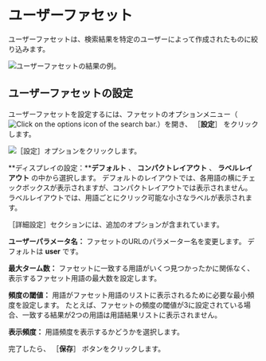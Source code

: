 # ユーザーファセット

ユーザーファセットは、検索結果を特定のユーザーによって作成されたものに絞り込みます。

![ユーザーファセットの結果の例。](user-facet/images/01.png)

<a name="configuring-the-user-facet" />

## ユーザーファセットの設定

ユーザーファセットを設定するには、ファセットのオプションメニュー（![Click on the options icon of the search bar.](../../../images/icon-app-options.png)）を開き、 ［**設定**］ をクリックします。

![［設定］オプションをクリックします。](user-facet/images/02.png)

**ディスプレイの設定：****デフォルト** 、 **コンパクトレイアウト** 、 **ラベルレイアウト** の中から選択します。 デフォルトのレイアウトでは、各用語の横にチェックボックスが表示されますが、コンパクトレイアウトでは表示されません。 ラベルレイアウトでは、用語ごとにクリック可能な小さなラベルが表示されます。

［詳細設定］セクションには、追加のオプションが含まれています。

**ユーザーパラメータ名：** ファセットのURLのパラメーター名を変更します。 デフォルトは **user** です。

**最大ターム数：** ファセットに一致する用語がいくつ見つかったかに関係なく、表示するファセット用語の最大数を設定します。

**頻度の閾値：** 用語がファセット用語のリストに表示されるために必要な最小頻度を設定します。 たとえば、ファセットの頻度の閾値が3に設定されている場合、一致する結果が2つの用語は用語結果リストに表示されません。

**表示頻度：** 用語頻度を表示するかどうかを選択します。

完了したら、 ［**保存**］ ボタンをクリックします。
